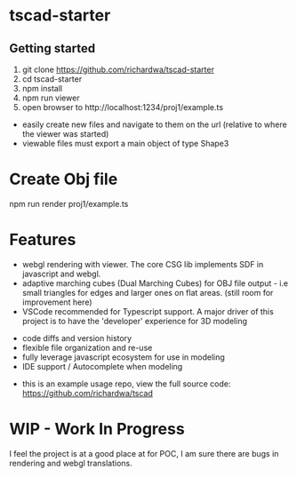 # tscad-starter

## Getting started
1. git clone https://github.com/richardwa/tscad-starter
2. cd tscad-starter
3. npm install
4. npm run viewer
5. open browser to http://localhost:1234/proj1/example.ts

* easily create new files and navigate to them on the url (relative to where the viewer was started)
* viewable files must export a main object of type Shape3


# Create Obj file 
npm run render proj1/example.ts

# Features
* webgl rendering with viewer.  The core CSG lib implements SDF in javascript and webgl.
* adaptive marching cubes (Dual Marching Cubes) for OBJ file output - i.e small triangles for edges and larger ones on flat areas. (still room for improvement here)
* VSCode recommended for Typescript support.  A major driver of this project is to have the 'developer' experience for 3D modeling
- code diffs and version history
- flexible file organization and re-use
- fully leverage javascript ecosystem for use in modeling
- IDE support / Autocomplete when modeling

* this is an example usage repo, view the full source code: https://github.com/richardwa/tscad

# WIP - Work In Progress
I feel the project is at a good place at for POC, I am sure there are bugs in rendering and webgl translations.